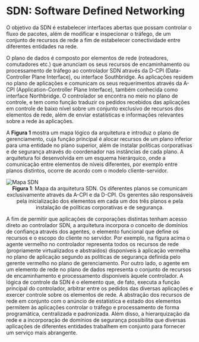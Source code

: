 # SDN: Software Defined Networking

O objetivo da SDN é estabelecer interfaces abertas que possam controlar o fluxo de
pacotes, além de modificar e inspecionar o tráfego, de um conjunto de recursos de
rede a fim de estabelecer conectividade entre diferentes entidades na rede.

O plano de dados é composto por elementos de rede (roteadores, comutadores etc.)
que anunciam os seus recursos de encaminhamento ou processamento de tráfego ao
controlador SDN através da D-CPI (Data-Controller Plane Interface), ou interface
Southbridge. As aplicações residem no plano de aplicações e comunicam os seus
requerimentos através da A-CPI (Application-Controller Plane Interface), também
conhecida como interface Northbridge. O controlador se encontra no meio no plano de
controle, e tem como função traduzir os pedidos recebidos das aplicações em controle
de baixo nível sobre um conjunto exclusivo de recursos dos elementos de rede, além
de enviar estatísticas e informações relevantes sobre a rede às aplicações.

A **Figura 1** mostra um mapa lógico da arquitetura e introduz o plano de gerenciamento,
cuja função principal é alocar recursos de um plano inferior para uma entidade no
plano superior, além de instalar políticas corporativas e de segurança através do
coordenador nas instâncias de cada plano. A arquitetura foi desenvolvida em um
esquema hierárquico, onde a comunicação entre elementos de níveis diferentes, por
exemplo entre planos distintos, ocorre de acordo com o modelo cliente-servidor.

<img class='center' src='assets/images/Mapa SDN.jpg' alt='Mapa SDN'>
<figcaption style='text-align:center;'><b>Figura 1</b>: Mapa da arquitetura SDN. Os diferentes planos se comunicam exclusivamente
através da A-CPI e da D-CPI. Os gerentes são responsáveis pela inicialização dos elementos
em cada um dos três planos e pela instalação de políticas corporativas e de segurança.</figcaption>


A fim de permitir que aplicações de corporações distintas tenham acesso direto ao
controlador SDN, a arquitetura incorpora o conceito de domínios de confiança através
dos agentes, o elemento funcional que define os recursos e o escopo do cliente no
servidor. Por exemplo, na figura acima o agente vermelho no controlador representa
todos os recursos de rede (propriamente virtualizados e abstraídos) disponíveis à
aplicação vermelha no plano de aplicação segundo as políticas de segurança definida
pelo gerente vermelho no plano de gerenciamento. Por outro lado, o agente em um
elemento de rede no plano de dados representa o conjunto de recursos de
encaminhamento e processamento disponíveis àquele controlador.
A lógica de controle da SDN é o elemento que, de fato, executa a função principal do
controlador, arbitrar entre os pedidos das diversas aplicações e exercer controle sobre
os elementos de rede.
A abstração dos recursos de rede em conjunto com o anúncio de estatística e estado
dos elementos permitem às aplicações controlar o tráfego e processamento de forma
programática, centralizada e padronizada. Além disso, a hierarquização da rede e a
incorporação de domínios de segurança possibilita que diversas aplicações de
diferentes entidades trabalhem em conjunto para fornecer um serviço mais
abrangente.
